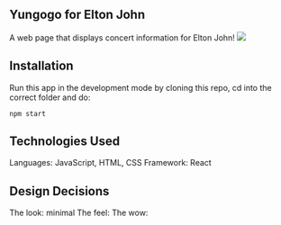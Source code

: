 ## Yungogo for Elton John

A web page that displays concert information for Elton John!
![](https://media.giphy.com/media/lnUBJy2EoYNgs0pBKu/giphy.gif)

## Installation

Run this app in the development mode by cloning this repo, cd into the correct folder and do:

```
npm start
```

## Technologies Used

Languages: JavaScript, HTML, CSS
Framework: React

## Design Decisions

The look: minimal
The feel:
The wow:
